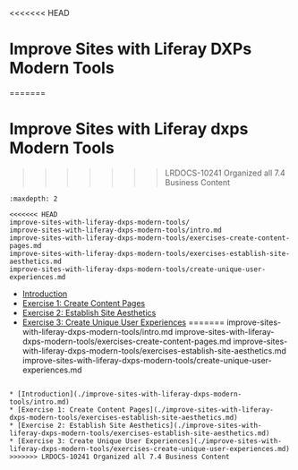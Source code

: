 <<<<<<< HEAD
# Improve Sites with Liferay DXPs Modern Tools 
=======
# Improve Sites with Liferay dxps Modern Tools
>>>>>>> LRDOCS-10241 Organized all 7.4 Business Content

```{toctree}
:maxdepth: 2

<<<<<<< HEAD
improve-sites-with-liferay-dxps-modern-tools/ 
improve-sites-with-liferay-dxps-modern-tools/intro.md 
improve-sites-with-liferay-dxps-modern-tools/exercises-create-content-pages.md 
improve-sites-with-liferay-dxps-modern-tools/exercises-establish-site-aesthetics.md 
improve-sites-with-liferay-dxps-modern-tools/create-unique-user-experiences.md 
```

* [Introduction](./improve-sites-with-liferay-dxps-modern-tools/intro.md) 
* [Exercise 1: Create Content Pages](./improve-sites-with-liferay-dxps-modern-tools/exercises-establish-site-aesthetics.md) 
* [Exercise 2: Establish Site Aesthetics](./improve-sites-with-liferay-dxps-modern-tools/exercises-establish-site-aesthetics.md) 
* [Exercise 3: Create Unique User Experiences](./improve-sites-with-liferay-dxps-modern-tools/exercises-create-unique-user-experiences.md) 
=======
improve-sites-with-liferay-dxps-modern-tools/intro.md
improve-sites-with-liferay-dxps-modern-tools/exercises-create-content-pages.md
improve-sites-with-liferay-dxps-modern-tools/exercises-establish-site-aesthetics.md
improve-sites-with-liferay-dxps-modern-tools/create-unique-user-experiences.md
```

* [Introduction](./improve-sites-with-liferay-dxps-modern-tools/intro.md)
* [Exercise 1: Create Content Pages](./improve-sites-with-liferay-dxps-modern-tools/exercises-establish-site-aesthetics.md)
* [Exercise 2: Establish Site Aesthetics](./improve-sites-with-liferay-dxps-modern-tools/exercises-establish-site-aesthetics.md)
* [Exercise 3: Create Unique User Experiences](./improve-sites-with-liferay-dxps-modern-tools/exercises-create-unique-user-experiences.md)
>>>>>>> LRDOCS-10241 Organized all 7.4 Business Content
